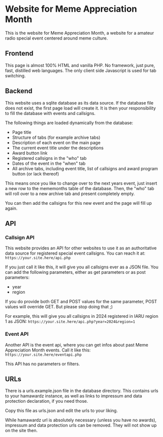 # Website for Meme Appreciation Month
This is the website for Meme Appreciation Month, a website for a amateur radio special event centered around meme culture.

## Frontend
This page is almost 100% HTML and vanilla PHP. No framework, just pure, fast, distilled web languages. The only client side Javascript is used for tab switching.

## Backend
This website uses a sqlite database as its data source. If the database file does not exist, the first page load will create it. It is then your responsibility to fill the database with events and callsigns.

The following things are loaded dynamically from the database:
- Page title
- Structure of tabs (for example archive tabs)
- Description of each event on the main page
- The current event title under the descriptions
- Award button link
- Registered callsigns in the "who" tab
- Dates of the event in the "when" tab
- All archive tabs, including event title, list of callsigns and award program button (or lack thereof)

This means once you like to change over to the next years event, just insert a new row to the mememonths table of the database. Then, the "who" tab will roll over to a new archive tab and present completely empty. 

You can then add the callsigns for this new event and the page will fill up again.

## API
### Callsign API
This website provides an API for other websites to use it as an authoritative data source for registered special event callsigns. 
You can reach it at: ```https://your.site.here/api.php```

If you just call it like this, it will give you all callsigns ever as a JSON file. 
You can add the following parameters, either as get parameters or as post parameters: 
- year
- region

If you do provide both GET and POST values for the same parameter, POST values will override GET. But please stop doing that ;)

For example, this will give you all callsigns in 2024 registered in IARU region 1 as JSON:
```https://your.site.here/api.php?year=2024&region=1```

### Event API
Another API is the event api, where you can get infos about past Meme Appreciation Month events. Call it like this:
```https://your.site.here/eventapi.php```

This API has no parameters or filters.

## URLs
There is a urls.example.json file in the database directory. This contains urls to your hamawardz instance, as well as links to impressum and data protection declaration, if you need those. 

Copy this file as urls.json and edit the urls to your liking.

While hamawardz url is absolutely necessary (unless you have no awards), impressum and data protection urls can be removed. They will not show up on the site then.
